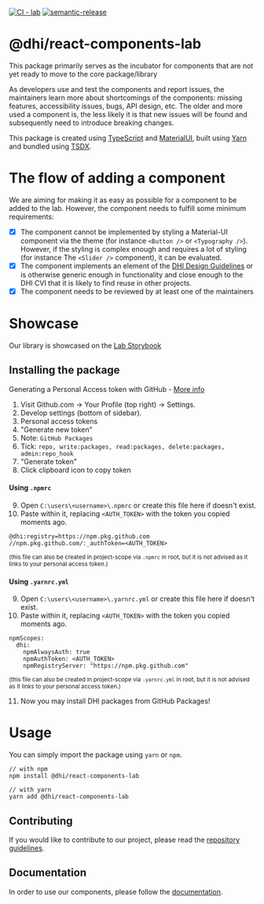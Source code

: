 <div align="left">

[![CI - lab](https://github.com/DHI/react-components/actions/workflows/main-lab.yml/badge.svg)](https://github.com/DHI/react-components/actions/workflows/main-lab.yml)
[![semantic-release](https://img.shields.io/badge/%20%20%F0%9F%93%A6%F0%9F%9A%80-semantic--release-e10079.svg)](https://github.com/semantic-release/semantic-release)
</div>
<h1 align="left">@dhi/react-components-lab</h1> 

This package primarily serves as the incubator for components that are not yet ready to move to the core package/library

As developers use and test the components and report issues, the maintainers learn more about shortcomings of the components: missing features, accessibility issues, bugs, API design, etc. The older and more used a component is, the less likely it is that new issues will be found and subsequently need to introduce breaking changes.

This package is created using [TypeScript](https://www.typescriptlang.org/) and [MaterialUI](https://material-ui.com/), built using [Yarn](https://classic.yarnpkg.com/en/) and bundled using [TSDX](https://tsdx.io/).

# The flow of adding a component  

We are aiming for making it as easy as possible for a component to be added to the lab. However, the component needs to fulfill some minimum requirements:

* [x] The component cannot be implemented by styling a Material-UI component via the theme (for instance `<Button />` or `<Typography />`). However, if the styling is complex enough and requires a lot of styling (for instance The `<Slider />` component), it can be evaluated.
* [x] The component implements an element of the [DHI Design Guidelines](https://www.figma.com/file/pSfX5GNsa6xhKGbi3DWQtn/DHI-Official-Guidelines) or is otherwise generic enough in functionality and close enough to the DHI CVI that it is likely to find reuse in other projects.
* [x] The component needs to be reviewed by at least one of the maintainers

# Showcase  

Our library is showcased on the [Lab Storybook](https://react-components-lab.dhigroup.com/)
 
## Installing the package 
 
Generating a Personal Access token with GitHub - [More info](https://help.github.com/en/github/authenticating-to-github/creating-a-personal-access-token-for-the-command-line)

1. Visit Github.com &rarr; Your Profile (top right) &rarr; Settings.
2. Develop settings (bottom of sidebar).
3. Personal access tokens
4. "Generate new token"
5. Note: `GitHub Packages`
6. Tick: `repo, write:packages, read:packages, delete:packages, admin:repo_hook`
7. "Generate token"
8. Click clipboard icon to copy token

#### Using `.npmrc`

9. Open `C:\users\<username>\.npmrc` or create this file here if doesn't exist.
10. Paste within it, replacing `<AUTH_TOKEN>` with the token you copied moments ago.

```
@dhi:registry=https://npm.pkg.github.com
//npm.pkg.github.com/:_authToken=<AUTH_TOKEN>
```

<sup>(this file can also be created in project-scope via `.npmrc` in root, but it is not advised as it links to your personal access token.)</sup>

#### Using `.yarnrc.yml`

9. Open `C:\users\<username>\.yarnrc.yml` or create this file here if doesn't exist.
10. Paste within it, replacing `<AUTH_TOKEN>` with the token you copied moments ago.

```
npmScopes:
  dhi:
    npmAlwaysAuth: true
    npmAuthToken: <AUTH_TOKEN>
    npmRegistryServer: "https://npm.pkg.github.com"
```

<sup>(this file can also be created in project-scope via `.yarnrc.yml` in root, but it is not advised as it links to your personal access token.)</sup>

11. Now you may install DHI packages from GitHub Packages!

# Usage

You can simply import the package using `yarn` or `npm`.

```
// with npm
npm install @dhi/react-components-lab

// with yarn
yarn add @dhi/react-components-lab
```

## Contributing

If you would like to contribute to our project, please read the [repository guidelines](./docs/CONTRIBUTING.md).

## Documentation

In order to use our components, please follow the [documentation](https://storybooklab.z16.web.core.windows.net/).
